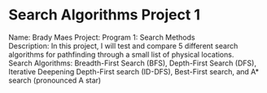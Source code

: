 # Search Algorithms Project 1

Name: Brady Maes
Project: Program 1: Search Methods   
Description: In this project, I will test and compare 5 different search algorithms for pathfinding through a small list of physical locations.   
Search Algorithms: Breadth-First Search (BFS), Depth-First Search (DFS), Iterative Deepening Depth-First search (ID-DFS), Best-First search, and A* search (pronounced A star)   

